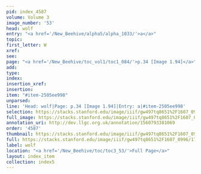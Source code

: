 ```yaml
---
pid: index_4587
volume: Volume 3
image_number: '53'
head: wolf
entry: "<a href='/New_Beehive/alpha5/alpha_1033/'>a</a>"
topic: 
first_letter: W
xref: 
see: 
page: "<a href='/New_Beehive/toc_vol1/toc1_084/'>p.34 [Image 1.94]</a>"
add: 
type: 
index: 
insertion_xref: 
insertion: 
item: "#item-2505ee998"
unparsed: 
line: 'Head: wolf|Page: p.34 [Image 1.94]|Entry: a|#item-2505ee998'
selection: https://stacks.stanford.edu/image/iiif/gw497tq8651%2F1607_0996/176,2958,439,140/full/0/default.jpg
full_image: https://stacks.stanford.edu/image/iiif/gw497tq8651%2F1607_0996/full/full/0/default.jpg
annotation_uri: http://dev.llgc.org.uk/annotation/1560793381069
order: '4587'
thumbnail: https://stacks.stanford.edu/image/iiif/gw497tq8651%2F1607_0996/176,2958,439,140/150,/0/default.jpg
full: https://stacks.stanford.edu/image/iiif/gw497tq8651%2F1607_0996/176,2958,439,140/full/0/default.jpg
label: wolf
location: "<a href='/New_Beehive/toc/toc3_53/'>Full Page</a>"
layout: index_item
collection: index5
---
```

